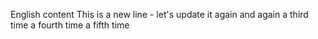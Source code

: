 English content
This is a new line - let's update it again and again a third time a fourth time a fifth time
